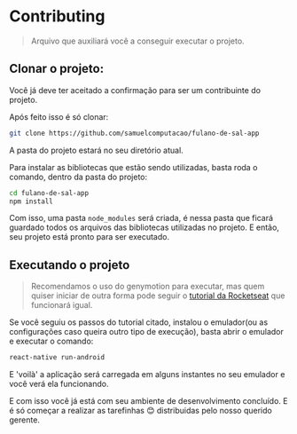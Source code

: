 # Contributing
> Arquivo que auxiliará você a conseguir executar o projeto.

## Clonar o projeto:
Você já deve ter aceitado a confirmação para ser um contribuinte do projeto.

Após feito isso é só clonar:

```sh
git clone https://github.com/samuelcomputacao/fulano-de-sal-app
```

A pasta do projeto estará no seu diretório atual.

Para instalar as bibliotecas que estão sendo utilizadas, basta roda o comando, dentro da pasta do projeto:

```sh
cd fulano-de-sal-app
npm install
```

Com isso, uma pasta `node_modules` será criada, é nessa pasta que ficará guardado todos os arquivos das bibliotecas utilizadas no projeto. E então, seu projeto está pronto para ser executado.

## Executando o projeto
> Recomendamos o uso do genymotion para executar, mas quem quiser iniciar de outra forma pode seguir o [tutorial da Rocketseat](https://docs.rocketseat.dev/ambiente-react-native/introducao) que funcionará igual.

Se você seguiu os passos do tutorial citado, instalou o emulador(ou as configurações caso queira outro tipo de execução), basta abrir o emulador e executar o comando:

```sh
react-native run-android
```

E 'voilà' a aplicação será carregada em alguns instantes no seu emulador e você verá ela funcionando.

E com isso você já está com seu ambiente de desenvolvimento concluído. E é só começar a realizar as tarefinhas :blush: distribuidas pelo nosso querido gerente.

